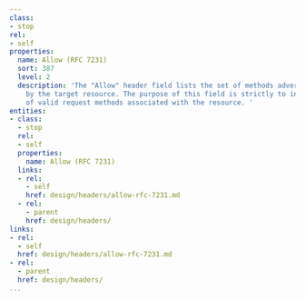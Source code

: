 ```yaml
---
class:
- stop
rel:
- self
properties:
  name: Allow (RFC 7231)
  sort: 387
  level: 2
  description: 'The "Allow" header field lists the set of methods advertised as supported
    by the target resource. The purpose of this field is strictly to inform the recipient
    of valid request methods associated with the resource. '
entities:
- class:
  - stop
  rel:
  - self
  properties:
    name: Allow (RFC 7231)
  links:
  - rel:
    - self
    href: design/headers/allow-rfc-7231.md
  - rel:
    - parent
    href: design/headers/
links:
- rel:
  - self
  href: design/headers/allow-rfc-7231.md
- rel:
  - parent
  href: design/headers/
...
```

